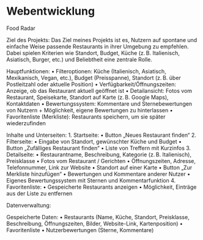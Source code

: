 # Webentwicklung
Food Radar

Ziel des Projekts:
Das Ziel meines Projekts ist es, Nutzern auf spontane und einfache Weise passende Restaurants in ihrer Umgebung zu empfehlen. Dabei spielen Kriterien wie Standort, Budget, Küche (z. B. Italienisch, Asiatisch, Burger, etc.) und Beliebtheit eine zentrale Rolle.


Hauptfunktionen:
	•	Filteroptionen: Küche (Italienisch, Asiatisch, Mexikanisch, Vegan, etc.), Budget (Preisspanne), Standort (z. B. über Postleitzahl oder aktuelle Position)
	•	Verfügbarkeit/Öffnungszeiten: Anzeige, ob das Restaurant aktuell geöffnet ist
	•	Detailansicht: Fotos vom Restaurant, Speisekarte, Standort auf Karte (z. B. Google Maps), Kontaktdaten
	•	Bewertungssystem: Kommentare und Sternebewertungen von Nutzern + Möglichkeit, eigene Bewertungen zu hinterlassen
	•	Favoritenliste (Merkliste): Restaurants speichern, um sie später wiederzufinden


Inhalte und Unterseiten:
	1.	Startseite:
	•	Button „Neues Restaurant finden“
	2.	Filterseite:
	•	Eingabe von Standort, gewünschter Küche und Budget
	•	Button „Zufälliges Restaurant finden“
	•	Liste von Treffern mit Kurzinfos
	3.	Detailseite:
	•	Restaurantname, Beschreibung, Kategorie (z. B. Italienisch), Preisklasse
	•	Fotos vom Restaurant / Gerichten
	•	Öffnungszeiten, Adresse, Telefonnummer, Link zur Website
	•	Standort auf einer Karte
	•	Button „Zur Merkliste hinzufügen“
	•	Bewertungen und Kommentare anderer Nutzer
	•	Eigenes Bewertungssystem mit Sternen und Kommentarfunktion
	4.	Favoritenliste:
	•	Gespeicherte Restaurants anzeigen
	•	Möglichkeit, Einträge aus der Liste zu entfernen


Datenverwaltung:

Gespeicherte Daten:
	•	Restaurants (Name, Küche, Standort, Preisklasse, Beschreibung, Öffnungszeiten, Bilder, Website-Link, Kartenposition)
	•	Favoritenliste
	•	Nutzerbewertungen (Sterne, Kommentare)